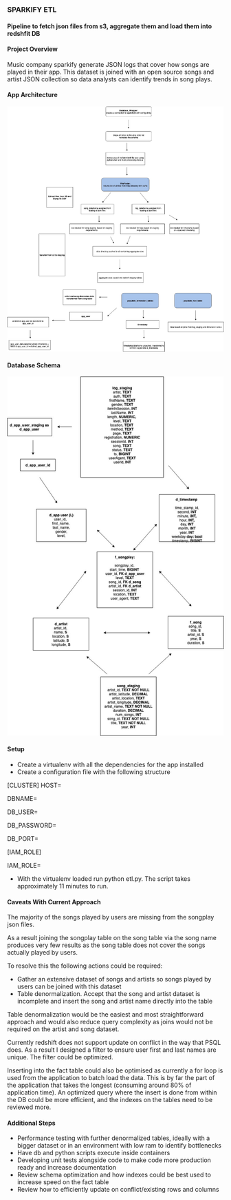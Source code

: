 ### SPARKIFY ETL 
#### Pipeline to fetch json files from s3, aggregate them and load them into redshfit DB

#### Project Overview

Music company sparkify generate JSON logs that cover how songs are played in their app. This dataset is joined with an open source songs and artist JSON collection so data analysts can identify trends in song plays. 

#### App Architecture
![App Architecture Diagram](diagrams/sparkify_app.jpg)

#### Database Schema 
![(Database Schema)](diagrams/sparkify_sql.jpg)

#### Setup

* Create a virtualenv with all the dependencies for the app installed
* Create a configuration file with the following structure

[CLUSTER]
HOST= 

DBNAME=

DB_USER=

DB_PASSWORD=

DB_PORT=

[IAM_ROLE]

IAM_ROLE=

* With the virtualenv loaded run python etl.py. The script takes approximately 11 minutes to run.

#### Caveats With Current Approach

The majority of the songs played by users are missing from the songplay json files. 

As a result joining the songplay table on the song table via the song name produces very few results as the song table does not cover the songs actually played by users. 

To resolve this the following actions could be required:

* Gather an extensive dataset of songs and artists so songs played by users can be joined with this dataset
* Table denormalization. Accept that the song and artist dataset is incomplete and insert the song and artist name directly into the table

Table denormalization would be the easiest and most straightforward approach and would also reduce query complexity as joins would not be required on the artist and song dataset. 

Currently redshift does not support update on conflict in the way that PSQL does. As a result I designed a filter to ensure user first and last names are unique. The filter could be optimized.

Inserting into the fact table could also be optimised as currently a for loop is used from the application to batch load the data. This is by far the part of the application that takes the longest (consuming around 80% of application time). An optimized query where the insert is done from within the DB could be more efficient, and the indexes on the tables need to be reviewed more.

#### Additional Steps

* Performance testing with further denormalized tables, ideally with a bigger dataset or in an environment with low ram to identify bottlenecks
* Have db and python scripts execute inside containers
* Developing unit tests alongside code to make code more production ready and increase documentation
* Review schema optimization and how indexes could be best used to increase speed on the fact table
* Review how to efficiently update on conflict/existing rows and columns



